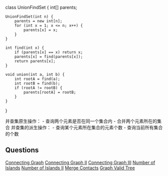 class UnionFindSet {
    int[] parents;

    UnionFindSet(int n) {
        parents = new int[n];
        for (int x = 1; x <= n; x++) {
            parents[x] = x;
        }
    }

    int find(int x) {
        if (parents[x] == x) return x;
        parents[x] = find(parents[x]);
        return parents[x];
    }

    void union(int a, int b) {
        int rootA = find(a);
        int rootB = find(b);
        if (rootA != rootB) {
            parents[rootA] = rootB;
        }
    }
}


并查集原生操作：
    - 查询两个元素是否在同一个集合内
    - 合并两个元素所在的集合
并查集的派生操作：
    - 查询某个元素所在集合的元素个数
    - 查询当前所有集合的个数


## Questions
[Connecting Graph](http://www.lintcode.com/en/problem/connecting-graph/)
[Connecting Graph II](http://www.lintcode.com/en/problem/connecting-graph-ii/)
[Connecting Graph III](http://www.lintcode.com/en/problem/connecting-graph-iii/)
[Number of Islands](http://www.lintcode.com/en/problem/number-of-islands/)
[Number of Islands II](http://www.lintcode.com/en/problem/number-of-islands-ii/)
[Merge Contacts](https://stackoverflow.com/questions/39985191/algorithm-to-merge-contacts/)
[Graph Valid Tree](http://www.lintcode.com/en/problem/graph-valid-tree/)
